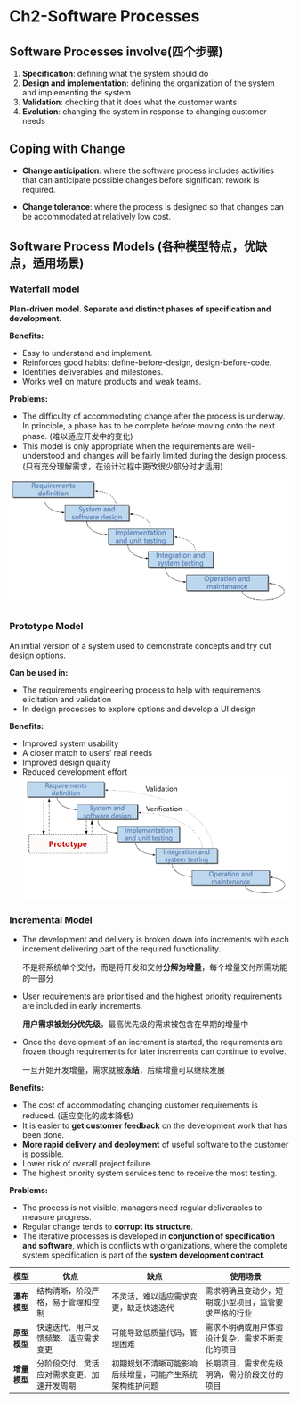 # Ch2-Software Processes

## Software Processes involve(四个步骤)
 1. **Specification**: defining what the system should do
 2. **Design and implementation**: defining the organization of the system and implementing the system
 3. **Validation**: checking that it does what the customer wants
 4. **Evolution**: changing the system in response to changing customer needs

## Coping with Change
- **Change anticipation**: where the software process includes activities that can anticipate possible changes before significant rework is required.

- **Change tolerance**: where the process is designed so that changes can be accommodated at relatively low cost.


## Software Process Models (各种模型特点，优缺点，适用场景)
### Waterfall model
**Plan-driven model. Separate and distinct phases of specification and development.**

**Benefits:**
- Easy to understand and implement.
- Reinforces good habits: define-before-design, design-before-code.
- Identifies deliverables and milestones.
- Works well on mature products and weak teams.

**Problems:**
- The difficulty of accommodating change after the process is underway. In principle, a phase has to be complete before moving onto the next phase. (难以适应开发中的变化)
- This model is only appropriate when the requirements are well-understood and changes will be fairly limited during the design process. (只有充分理解需求，在设计过程中更改很少部分时才适用)

![](./Pic/屏幕截图%202024-12-21%20114122.png
)
### Prototype Model
An initial version of a system used to demonstrate concepts and try out design options.

**Can be used in:**
- The requirements engineering process to help with requirements elicitation and validation
- In design processes to explore options and develop a UI design

**Benefits:**
- Improved system usability
- A closer match to users’ real needs
- Improved design quality
- Reduced development effort
![](./Pic/屏幕截图%202024-12-21%20123432.png)

### Incremental Model
- The development and delivery is broken down into increments with each increment delivering part of the 
required functionality.

  不是将系统单个交付，而是将开发和交付**分解为增量**，每个增量交付所需功能的一部分
- User requirements are prioritised and the highest priority requirements are included in early increments.
  
  **用户需求被划分优先级**，最高优先级的需求被包含在早期的增量中
- Once the development of an increment is started, the requirements are frozen though requirements for later increments can continue to evolve.
  
  一旦开始开发增量，需求就被**冻结**，后续增量可以继续发展

**Benefits:**
- The cost of accommodating changing customer requirements is reduced. (适应变化的成本降低)
- It is easier to **get customer feedback** on the development work that has been done.
- **More rapid delivery and deployment** of useful software to the customer is possible.
- Lower risk of overall project failure.
- The highest priority system services tend to receive the most testing.

**Problems:**
- The process is not visible, managers need regular deliverables to measure progress.
- Regular change tends to **corrupt its structure**.
- The iterative processes is developed in **conjunction of specification and software**, which is conflicts with organizations, where the complete system specification is part of the **system development contract**.

| **模型**         | **优点**                                                      | **缺点**                                                      | **使用场景**                                      |
|------------------|---------------------------------------------------------------|---------------------------------------------------------------|--------------------------------------------------|
| **瀑布模型**     | 结构清晰，阶段严格，易于管理和控制                            | 不灵活，难以适应需求变更，缺乏快速迭代                        | 需求明确且变动少，短期或小型项目，监管要求严格的行业 |
| **原型模型**     | 快速迭代、用户反馈频繁、适应需求变更                          | 可能导致低质量代码，管理困难                                  | 需求不明确或用户体验设计复杂，需求不断变化的项目   |
| **增量模型**     | 分阶段交付、灵活应对需求变更、加速开发周期                  | 初期规划不清晰可能影响后续增量，可能产生系统架构维护问题      | 长期项目，需求优先级明确，需分阶段交付的项目       |
